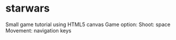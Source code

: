 starwars
========

Small game tutorial using HTML5 canvas
Game option:
  Shoot: space
  Movement: navigation keys
